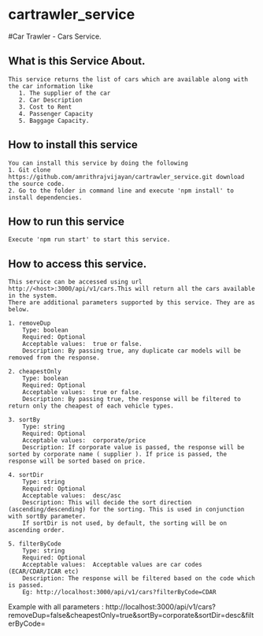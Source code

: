 # cartrawler_service
#Car Trawler - Cars Service.


## What is this Service About.
    This service returns the list of cars which are available along with the car information like 
       1. The supplier of the car
       2. Car Description
       3. Cost to Rent
       4. Passenger Capacity
       5. Baggage Capacity.


## How to install this service
    You can install this service by doing the following
    1. Git clone https://github.com/amrithrajvijayan/cartrawler_service.git download the source code.
    2. Go to the folder in command line and execute 'npm install' to install dependencies.


## How to run this service
    Execute 'npm run start' to start this service.

## How to access this service.
    This service can be accessed using url http://<host>:3000/api/v1/cars.This will return all the cars available in the system.
    There are additional parameters supported by this service. They are as below.

    1. removeDup
        Type: boolean
        Required: Optional
        Acceptable values:  true or false. 
        Description: By passing true, any duplicate car models will be removed from the response.

    2. cheapestOnly
        Type: boolean
        Required: Optional
        Acceptable values:  true or false. 
        Description: By passing true, the response will be filtered to return only the cheapest of each vehicle types.

    3. sortBy
        Type: string
        Required: Optional
        Acceptable values:  corporate/price
        Description: If corporate value is passed, the response will be sorted by corporate name ( supplier ). If price is passed, the response will be sorted based on price. 

    4. sortDir
        Type: string
        Required: Optional
        Acceptable values:  desc/asc
        Description: This will decide the sort direction (ascending/descending) for the sorting. This is used in conjunction with sortBy parameter.
        If sortDir is not used, by default, the sorting will be on ascending order.
        
    5. filterByCode 
        Type: string
        Required: Optional
        Acceptable values:  Acceptable values are car codes (ECAR/CDAR/ICAR etc)
        Description: The response will be filtered based on the code which is passed.
        Eg: http://localhost:3000/api/v1/cars?filterByCode=CDAR

Example with all parameters : http://localhost:3000/api/v1/cars?removeDup=false&cheapestOnly=true&sortBy=corporate&sortDir=desc&filterByCode=